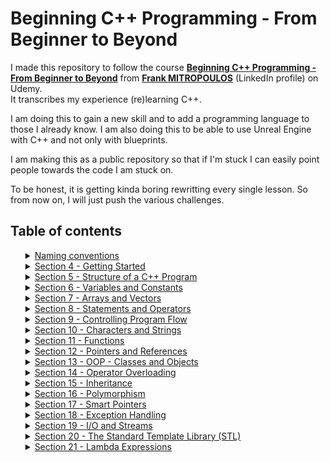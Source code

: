 # Beginning C++ Programming - From Beginner to Beyond

I made this repository to follow the course [**Beginning C++ Programming - From Beginner to Beyond**](https://www.udemy.com/course/beginning-c-plus-plus-programming/) from [**Frank MITROPOULOS**](https://www.linkedin.com/in/frank-j-mitropoulos/) (LinkedIn profile) on Udemy. <br>
It transcribes my experience (re)learning C++.

I am doing this to gain a new skill and to add a programming language to those I already know. I am also doing this to be able to use Unreal Engine with C++ and not only with blueprints.

I am making this as a public repository so that if I'm stuck I can easily point people towards the code I am stuck on.

To be honest, it is getting kinda boring rewritting every single lesson. So from now on, I will just push the various challenges.


## Table of contents
<ol>
   <details>
      <summary><a href="https://github.com/Cedro23/BeginningCPP/tree/master/Naming%20Convention">Naming conventions</a></summary>
      <ol>
         <li><a href="https://github.com/Cedro23/BeginningCPP/tree/master/Naming%20Convention#classes-and-class-attributes-">Classes and class attributes</a></li>
         <li><a href="https://github.com/Cedro23/BeginningCPP/tree/master/Naming%20Convention#functions-and-function-arguments-">Functions and Function arguments</a></li>
         <li><a href="https://github.com/Cedro23/BeginningCPP/tree/master/Naming%20Convention#variables-">Variables</a></li>
         <li><a href="https://github.com/Cedro23/BeginningCPP/tree/master/Naming%20Convention#constants-">Constants</a></li>
         <li><a href="https://github.com/Cedro23/BeginningCPP/tree/master/Naming%20Convention#file-naming-">File naming</a></li>
      </ol>
   </details>
   <details>
      <summary><a href="https://github.com/Cedro23/BeginningCPP/tree/master/Section%204/FirstProgram">Section 4 - Getting Started</a></summary>
      <ol>
         <li><a href="https://github.com/Cedro23/BeginningCPP/tree/master/Section%204#ides-functionalities-">IDEs functionalities</a></li>
         <li><a href="https://github.com/Cedro23/BeginningCPP/tree/master/Section%204#compiler-errors-">Compiler errors</a></li>
         <li><a href="https://github.com/Cedro23/BeginningCPP/tree/master/Section%204#compiler-warnings-">Compiler warnings</a></li>
         <li><a href="https://github.com/Cedro23/BeginningCPP/tree/master/Section%204#linker-errors-">Linker errors</a></li>
         <li><a href="https://github.com/Cedro23/BeginningCPP/tree/master/Section%204#runtime-errors-">Runtime errors</a></li>
         <li><a href="https://github.com/Cedro23/BeginningCPP/tree/master/Section%204#logic-errors-">Logic errors</a></li>
         <li><a href="https://github.com/Cedro23/BeginningCPP/tree/master/Section%204#section-challenge-">Section challenge</a></li>
         <li><a href="https://github.com/Cedro23/BeginningCPP/tree/master/Section%204#section-quizz-">Section quizz</a></li>
      </ol>
   </details>
   <details>
      <summary><a href="https://github.com/Cedro23/BeginningCPP/tree/master/Section%205">Section 5 - Structure of a C++ Program</a></summary>
      <ol>
         <li><a href="https://github.com/Cedro23/BeginningCPP/blob/master/Section%205/README.md#syntax-">Syntax</a></li>
	 <li><a href="https://github.com/Cedro23/BeginningCPP/blob/master/Section%205/README.md#preprocessor-and-preprocessor-directives-">Preprocessor and preprocessor directives</a></li>
	 <li><a href="https://github.com/Cedro23/BeginningCPP/blob/master/Section%205/README.md#comments-">Comments</a></li>
         <li><a href="https://github.com/Cedro23/BeginningCPP/blob/master/Section%205/README.md#the-main-function-">The main() function</a></li>
	 <li><a href="https://github.com/Cedro23/BeginningCPP/blob/master/Section%205/README.md#namespaces-">Namespaces</a></li>
      	 <li><a href="https://github.com/Cedro23/BeginningCPP/blob/master/Section%205/README.md#basic-input-and-output-io-using-cin-and-cout-">Basic Input and Output (I/O) using cin and cout</a></li>
         <li><a href="https://github.com/Cedro23/BeginningCPP/blob/master/Section%205/README.md#section-challenge-">Section challenge</a></li>
         <li><a href="https://github.com/Cedro23/BeginningCPP/blob/master/Section%205/README.md#section-quizz-">Section quizz</a></li>
      </ol>
   </details>
   <details>
      <summary><a href="#section_6">Section 6 - Variables and Constants</a></summary>
      <ol>
         <li><a href="#section_6_challenge">Section challenge</a></li>
         <li><a href="#section_6_quizz">Section quizz</a></li>
      </ol>
   </details>
   <details>
      <summary><a href="#section_7">Section 7 - Arrays and Vectors</a></summary>
      <ol>
         <li><a href="#section_7_challenge">Section challenge</a></li>
         <li><a href="#section_7_quizz">Section quizz</a></li>
      </ol>
   </details>
   <details>
      <summary><a href="#section_8">Section 8 - Statements and Operators</a></summary>
      <ol>
         <li><a href="#section_8_challenge">Section challenge</a></li>
         <li><a href="#section_8_quizz">Section quizz</a></li>
      </ol>
   </details>
   <details>
      <summary><a href="#section_9">Section 9 - Controlling Program Flow</a></summary>
      <ol>
         <li><a href="#section_9_challenge">Section challenge</a></li>
         <li><a href="#section_9_quizz">Section quizz</a></li>
      </ol>
   </details>
   <details>
      <summary><a href="#section_10">Section 10 - Characters and Strings</a></summary>
      <ol>
         <li><a href="#section_10_challenge">Section challenge</a></li>
         <li><a href="#section_10_quizz">Section quizz</a></li>
      </ol>
   </details>
   <details>
      <summary><a href="#section_11">Section 11 - Functions</a></summary>
      <ol>
         <li><a href="#section_11_challenge">Section challenge</a></li>
         <li><a href="#section_11_quizz">Section quizz</a></li>
      </ol>
   </details>
   <details>
      <summary><a href="#section_12">Section 12 - Pointers and References</a></summary>
      <ol>
         <li><a href="#section_12_challenge">Section challenge</a></li>
         <li><a href="#section_12_quizz">Section quizz</a></li>
      </ol>
   </details>
   <details>
      <summary><a href="#section_13">Section 13 - OOP - Classes and Objects</a></summary>
      <ol>
         <li><a href="#section_13_challenge">Section challenge</a></li>
         <li><a href="#section_13_quizz">Section quizz</a></li>
      </ol>
   </details>
   <details>
      <summary><a href="#section_14">Section 14 - Operator Overloading</a></summary>
      <ol>
         <li><a href="#section_14_challenge">Section challenge</a></li>
         <li><a href="#section_14_quizz">Section quizz</a></li>
      </ol>
   </details>
   <details>
      <summary><a href="#section_15">Section 15 - Inheritance</a></summary>
      <ol>
         <li><a href="#section_15_challenge">Section challenge</a></li>
         <li><a href="#section_15_quizz">Section quizz</a></li>
      </ol>
   </details>
   <details>
      <summary><a href="#section_16">Section 16 - Polymorphism</a></summary>
      <ol>
         <li><a href="#section_16_challenge">Section challenge</a></li>
         <li><a href="#section_16_quizz">Section quizz</a></li>
      </ol>
   </details>
   <details>
      <summary><a href="#section_17">Section 17 - Smart Pointers</a></summary>
      <ol>
         <li><a href="#section_17_challenge">Section challenge</a></li>
         <li><a href="#section_17_quizz">Section quizz</a></li>
      </ol>
   </details>
   <details>
      <summary><a href="#section_18">Section 18 - Exception Handling</a></summary>
      <ol>
         <li><a href="#section_18_challenge">Section challenge</a></li>
         <li><a href="#section_18_quizz">Section quizz</a></li>
      </ol>
   </details>
   <details>
      <summary><a href="#section_19">Section 19 - I/O and Streams</a></summary>
      <ol>
         <li><a href="#section_19_challenge">Section challenge</a></li>
         <li><a href="#section_19_quizz">Section quizz</a></li>
      </ol>
   </details>
   <details>
      <summary><a href="#section_20">Section 20 - The Standard Template Library (STL)</a></summary>
      <ol>
         <li><a href="#section_20_challenge">Section challenge</a></li>
         <li><a href="#section_20_quizz">Section quizz</a></li>
      </ol>
   </details>
   <details>
      <summary><a href="#section_21">Section 21 - Lambda Expressions</a></summary>
      <ol>
         <li><a href="#section_21_challenge">Section challenge</a></li>
         <li><a href="#section_21_quizz">Section quizz</a></li>
      </ol>
   </details>
</ol>
